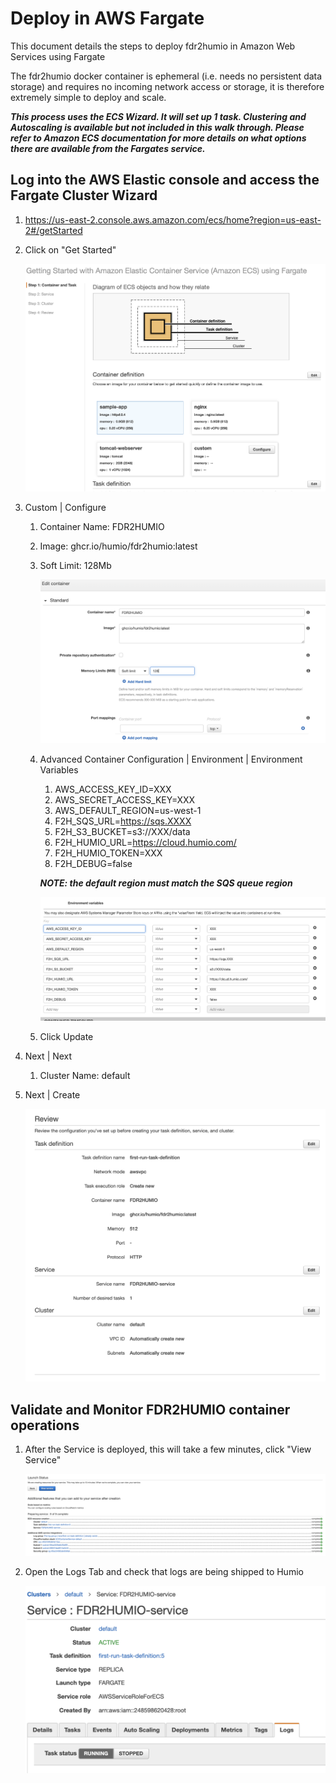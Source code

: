 # Deploy in AWS Fargate

This document details the steps to deploy fdr2humio in Amazon Web Services using Fargate

The fdr2humio docker container is ephemeral (i.e. needs no persistent data storage) and requires no incoming network access or storage, it is therefore extremely simple to deploy and scale.

***This process uses the ECS Wizard. It will set up 1 task. Clustering and Autoscaling is available but not included in this walk through. Please refer to Amazon ECS documentation for more details on what options there are available from the Fargates service.***

## Log into the AWS Elastic console and access the Fargate Cluster Wizard

1. https://us-east-2.console.aws.amazon.com/ecs/home?region=us-east-2#/getStarted
2. Click on "Get Started"

	![img](img/Fargate1.png)

4. Custom | Configure
	1. Container Name: FDR2HUMIO
	2. Image: ghcr.io/humio/fdr2humio:latest
	3. Soft Limit: 128Mb

		![img](img/Fargate2.png)

	4. Advanced Container Configuration | Environment | Environment Variables
		1. AWS_ACCESS_KEY_ID=XXX
		2. AWS_SECRET_ACCESS_KEY=XXX
		3. AWS_DEFAULT_REGION=us-west-1
		4. F2H_SQS_URL=https://sqs.XXXX
		5. F2H_S3_BUCKET=s3://XXX/data
		6. F2H_HUMIO_URL=https://cloud.humio.com/
		7. F2H_HUMIO_TOKEN=XXX
		8. F2H_DEBUG=false
		
		***NOTE: the default region must match the SQS queue region***
			
		![img](img/Fargate3.png)
			
	5. Click Update

4. Next | Next
	1. Cluster Name: default	

5. Next | Create

	![img](img/Fargate4.png)
	

## Validate and Monitor FDR2HUMIO container operations
1. After the Service is deployed, this will take a few minutes, click "View Service"

	![img](img/Fargate5.png)

2. Open the Logs Tab and check that logs are being shipped to Humio

	![img](img/Fargate6.png)
